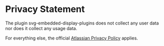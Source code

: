 # Privacy Statement

The plugin svg-embedded-display-plugins does not collect any user data nor does it collect any usage data.

For everything else, the official [Atlassian Privacy Policy](https://www.atlassian.com/legal/privacy-policy) applies.
